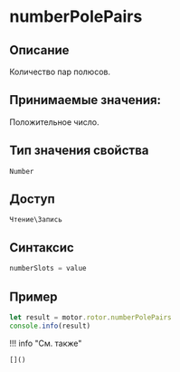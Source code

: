 # numberPolePairs

## Описание
Количество пар полюсов.

## Принимаемые значения:
Положительное число.

## Тип значения свойства
`Number`

## Доступ
`Чтение\Запись`

## Синтаксис
```javascript
numberSlots = value
```

## Пример
```javascript linenums="1"
let result = motor.rotor.numberPolePairs
console.info(result)
```

!!! info "См. также"

    []()

